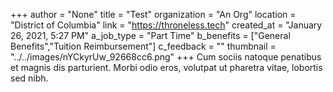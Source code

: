 +++
author = "None"
title = "Test"
organization = "An Org"
location = "District of Columbia"
link = "https://throneless.tech"
created_at = "January 26, 2021, 5:27 PM"
a_job_type = "Part Time"
b_benefits = ["General Benefits","Tuition Reimbursement"]
c_feedback = ""
thumbnail = "../../images/nYCkyrUw_92668cc6.png"
+++
Cum sociis natoque penatibus et magnis dis parturient. Morbi odio eros, volutpat ut pharetra vitae, lobortis sed nibh.